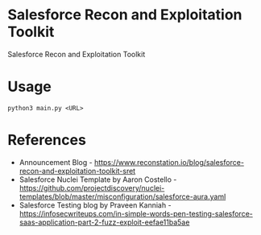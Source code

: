 # Salesforce Recon and Exploitation Toolkit
Salesforce Recon and Exploitation Toolkit

# Usage

 `python3 main.py <URL>`

# References
* Announcement Blog - https://www.reconstation.io/blog/salesforce-recon-and-exploitation-toolkit-sret
* Salesforce Nuclei Template by Aaron Costello - https://github.com/projectdiscovery/nuclei-templates/blob/master/misconfiguration/salesforce-aura.yaml
* Salesforce Testing blog by 
Praveen Kanniah - https://infosecwriteups.com/in-simple-words-pen-testing-salesforce-saas-application-part-2-fuzz-exploit-eefae11ba5ae